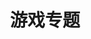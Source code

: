 ---
title: 游戏专题
description:  PC/Switch/ios
image: https://s21.ax1x.com/2025/03/28/pErV57j.png
published: 2025-03-27
tags: [游戏]
category: 游戏
draft: false
 
---